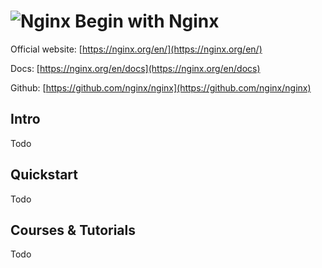 # ![Nginx](https://rawgit.com/asankasri/begin-with-it-alpha/master/icons/nginx_128x128.png "Nginx") Begin with Nginx

Official website: [https://nginx.org/en/](https://nginx.org/en/)

Docs: [https://nginx.org/en/docs](https://nginx.org/en/docs)

Github: [https://github.com/nginx/nginx](https://github.com/nginx/nginx)

## Intro

Todo

## Quickstart

Todo

## Courses & Tutorials

Todo

